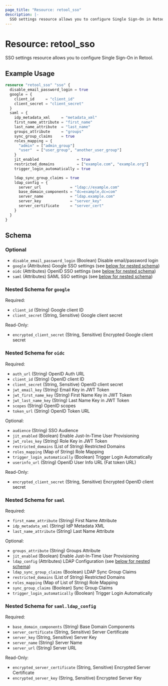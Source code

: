 ```yaml
---
page_title: "Resource: retool_sso"
description: |-
  SSO settings resource allows you to configure Single Sign-On in Retool.
---
```


# Resource: retool_sso

SSO settings resource allows you to configure Single Sign-On in Retool.

## Example Usage

```terraform
resource "retool_sso" "sso" {
  disable_email_password_login = true
  google = {
    client_id     = "client_id"
    client_secret = "client_secret"
  }
  saml = {
    idp_metadata_xml     = "metadata_xml"
    first_name_attribute = "first_name"
    last_name_attribute  = "last_name"
    groups_attribute     = "groups"
    sync_group_claims    = true
    roles_mapping = {
      "admin" = ["admin_group"]
      "user"  = ["user_group", "another_user_group"]
    }
    jit_enabled                 = true
    restricted_domains          = ["example.com", "example.org"]
    trigger_login_automatically = true

    ldap_sync_group_claims = true
    ldap_config = {
      server_url             = "ldap://example.com"
      base_domain_components = "dc=example,dc=com"
      server_name            = "ldap.example.com"
      server_key             = "server_key"
      server_certificate     = "server_cert"
    }
  }
}
```

<!-- schema generated by tfplugindocs -->
## Schema

### Optional

- `disable_email_password_login` (Boolean) Disable email/password login
- `google` (Attributes) Google SSO settings (see [below for nested schema](#nestedatt--google))
- `oidc` (Attributes) OpenID SSO settings (see [below for nested schema](#nestedatt--oidc))
- `saml` (Attributes) SAML SSO settings (see [below for nested schema](#nestedatt--saml))

<a id="nestedatt--google"></a>
### Nested Schema for `google`

Required:

- `client_id` (String) Google client ID
- `client_secret` (String, Sensitive) Google client secret

Read-Only:

- `encrypted_client_secret` (String, Sensitive) Encrypted Google client secret


<a id="nestedatt--oidc"></a>
### Nested Schema for `oidc`

Required:

- `auth_url` (String) OpenID Auth URL
- `client_id` (String) OpenID client ID
- `client_secret` (String, Sensitive) OpenID client secret
- `jwt_email_key` (String) Email Key in JWT Token
- `jwt_first_name_key` (String) First Name Key in JWT Token
- `jwt_last_name_key` (String) Last Name Key in JWT Token
- `scopes` (String) OpenID scopes
- `token_url` (String) OpenID Token URL

Optional:

- `audience` (String) SSO Audience
- `jit_enabled` (Boolean) Enable Just-In-Time User Provisioning
- `jwt_roles_key` (String) Role Key in JWT Token
- `restricted_domains` (List of String) Restricted Domains
- `roles_mapping` (Map of String) Role Mapping
- `trigger_login_automatically` (Boolean) Trigger Login Automatically
- `userinfo_url` (String) OpenID User Info URL (Fat token URL)

Read-Only:

- `encrypted_client_secret` (String, Sensitive) Encrypted OpenID client secret


<a id="nestedatt--saml"></a>
### Nested Schema for `saml`

Required:

- `first_name_attribute` (String) First Name Attribute
- `idp_metadata_xml` (String) IdP Metadata XML
- `last_name_attribute` (String) Last Name Attribute

Optional:

- `groups_attribute` (String) Groups Attribute
- `jit_enabled` (Boolean) Enable Just-In-Time User Provisioning
- `ldap_config` (Attributes) LDAP Configuration (see [below for nested schema](#nestedatt--saml--ldap_config))
- `ldap_sync_group_claims` (Boolean) LDAP Sync Group Claims
- `restricted_domains` (List of String) Restricted Domains
- `roles_mapping` (Map of List of String) Role Mapping
- `sync_group_claims` (Boolean) Sync Group Claims
- `trigger_login_automatically` (Boolean) Trigger Login Automatically

<a id="nestedatt--saml--ldap_config"></a>
### Nested Schema for `saml.ldap_config`

Required:

- `base_domain_components` (String) Base Domain Components
- `server_certificate` (String, Sensitive) Server Certificate
- `server_key` (String, Sensitive) Server Key
- `server_name` (String) Server Name
- `server_url` (String) Server URL

Read-Only:

- `encrypted_server_certificate` (String, Sensitive) Encrypted Server Certificate
- `encrypted_server_key` (String, Sensitive) Encrypted Server Key


